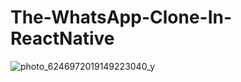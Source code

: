 # The-WhatsApp-Clone-In-ReactNative
![photo_6246972019149223040_y](https://user-images.githubusercontent.com/124236330/236608909-f985a36d-eee2-4c22-90a0-05df6ccd6a4a.jpg)
